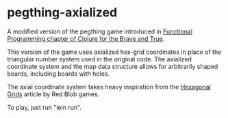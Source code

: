 # pegthing-axialized

A modified version of the pegthing game introduced in
[Functional Programming chapter of Clojure for the Brave and True](http://www.braveclojure.com/functional-programming/#4__Peg_Thing_).

This version of the game uses axialized hex-grid coordinates in place of the triangular number system used in the original code. The axialized coordinate system and the map data structure allows for arbitrarily shaped boards, including boards with holes.

The axial coordinate system takes heavy inspiration from the [Hexagonal Grids](https://www.redblobgames.com/grids/hexagons/) article by Red Blob games.

To play, just run "lein run".
